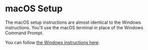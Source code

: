 # macOS Setup

The macOS setup instructions are almost identical to the Windows instructions. You'll use the macOS terminal in place of the Windows Command Prompt.

You can follow [the Windows instructions here](/guides/Getting_Started/Setup/Windows/index.html).
